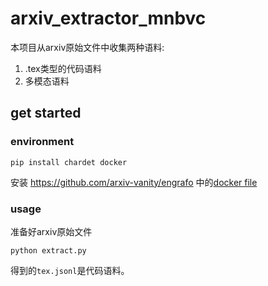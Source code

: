 # arxiv_extractor_mnbvc
本项目从arxiv原始文件中收集两种语料:
1. .tex类型的代码语料
2. 多模态语料

## get started
### environment
```
pip install chardet docker
```
安装 https://github.com/arxiv-vanity/engrafo 中的[docker file](https://hub.docker.com/r/arxivvanity/engrafo/tags)


### usage
准备好arxiv原始文件
```
python extract.py
```

得到的`tex.jsonl`是代码语料。

